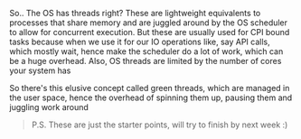 

So.. The OS has threads right? These are lightweight equivalents to processes that share memory and are juggled around by the OS scheduler to allow for concurrent execution. But these are usually used for CPI bound tasks because when we use it for our IO operations like, say API calls, which mostly wait, hence make the scheduler do a lot of work, which can be a huge overhead. Also, OS threads are limited by the number of cores your system has

So there's this elusive concept called green threads, which are managed in the user space, hence the overhead of spinning them up, pausing them and juggling work around 

> P.S. These are just the starter points, will try to finish by next week :)
